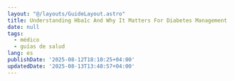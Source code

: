 ```yaml
---
layout: "@/layouts/GuideLayout.astro"
title: Understanding Hba1c And Why It Matters For Diabetes Management
date: null
tags:
  - médico
  - guías de salud
lang: es
publishDate: '2025-08-12T18:10:25+04:00'
updatedDate: '2025-08-13T13:48:57+04:00'
---
```



